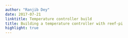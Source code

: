```yaml
---
author: "Ranjib Dey"
date: 2017-07-21
linktitle: Temperature controller build
title: Building a temperature controller with reef-pi
highlight: true
---
```


